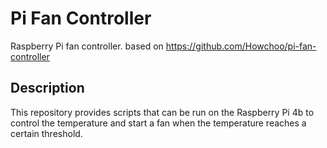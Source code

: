 # Pi Fan Controller

Raspberry Pi fan controller.
based on https://github.com/Howchoo/pi-fan-controller

## Description

This repository provides scripts that can be run on the Raspberry Pi 4b  to control the temperature
and start a fan when the temperature reaches a certain threshold.
